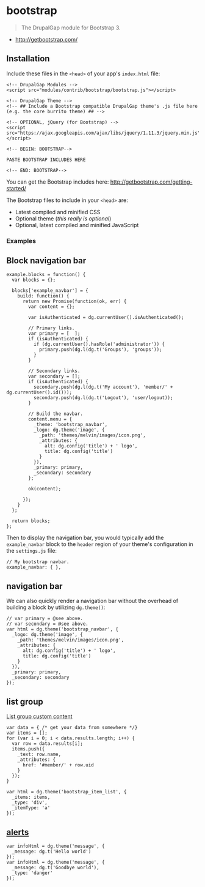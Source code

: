 # bootstrap

> The DrupalGap module for Bootstrap 3.

- http://getbootstrap.com/

## Installation

Include these files in the `<head>` of your app's `index.html` file:

```
<!-- DrupalGap Modules -->
<script src="modules/contrib/bootstrap/bootstrap.js"></script>

<!-- DrupalGap Theme -->
<!-- ## Include a Bootstrap compatible DrupalGap theme's .js file here (e.g. the core burrito theme) ## -->

<!-- OPTIONAL, jQuery (for Bootstrap) -->
<script src="https://ajax.googleapis.com/ajax/libs/jquery/1.11.3/jquery.min.js"></script>

<!-- BEGIN: BOOTSTRAP-->

PASTE BOOTSTRAP INCLUDES HERE

<!-- END: BOOTSTRAP-->

```

You can get the Bootstrap includes here: http://getbootstrap.com/getting-started/

The Bootstrap files to include in your `<head>` are:

- Latest compiled and minified CSS
- Optional theme (*this really is optional*)
- Optional, latest compiled and minified JavaScript

### Examples

## Block navigation bar

```
example.blocks = function() {
  var blocks = {};

  blocks['example_navbar'] = {
    build: function() {
      return new Promise(function(ok, err) {
        var content = {};
      
        var isAuthenticated = dg.currentUser().isAuthenticated();
      
        // Primary links.
        var primary = [  ];
        if (isAuthenticated) {
          if (dg.currentUser().hasRole('administrator')) {
            primary.push(dg.l(dg.t('Groups'), 'groups'));
          }
        }
      
        // Secondary links.
        var secondary = [];
        if (isAuthenticated) {
          secondary.push(dg.l(dg.t('My account'), 'member/' + dg.currentUser().id()));
          secondary.push(dg.l(dg.t('Logout'), 'user/logout));
        }
      
        // Build the navbar.
        content.menu = {
          _theme: 'bootstrap_navbar',
          _logo: dg.theme('image', {
            _path: 'themes/melvin/images/icon.png',
            _attributes: {
              alt: dg.config('title') + ' logo',
              title: dg.config('title')
            }
          }),
          _primary: primary,
          _secondary: secondary
        };
      
        ok(content);
        
      });
    }
  };

  return blocks;
};

```

Then to display the navigation bar, you would typically add the `example_navbar` block to the `header` region of your theme's configuration in the `settings.js` file:

```
// My bootstrap navbar.
example_navbar: { },
```

## navigation bar

We can also quickly render a navigation bar without the overhead of building a block by utilizing `dg.theme()`:

```
// var primary = @see above.
// var secondary = @see above.
var html = dg.theme('bootstrap_navbar', {
  _logo: dg.theme('image', {
    _path: 'themes/melvin/images/icon.png',
    _attributes: {
      alt: dg.config('title') + ' logo',
      title: dg.config('title')
    }
  }),
  _primary: primary,
  _secondary: secondary
});
```

## list group

[List group custom content](http://getbootstrap.com/components/#list-group-custom-content) 
```
var data = { /* get your data from somewhere */}
var items = [];
for (var i = 0; i < data.results.length; i++) {
  var row = data.results[i];
  items.push({
    _text: row.name,
    _attributes: {
      href: '#member/' + row.uid
    }
  });
}

var html = dg.theme('bootstrap_item_list', {
  _items: items,
  _type: 'div',
  _itemType: 'a'
});
```

## [alerts](https://www.w3schools.com/bootstrap/bootstrap_alerts.asp)
```
var infoHtml = dg.theme('message', {
  _message: dg.t('Hello world')
});
var infoHtml = dg.theme('message', {
  _message: dg.t('Goodbye world'),
  _type: 'danger'
});
```
